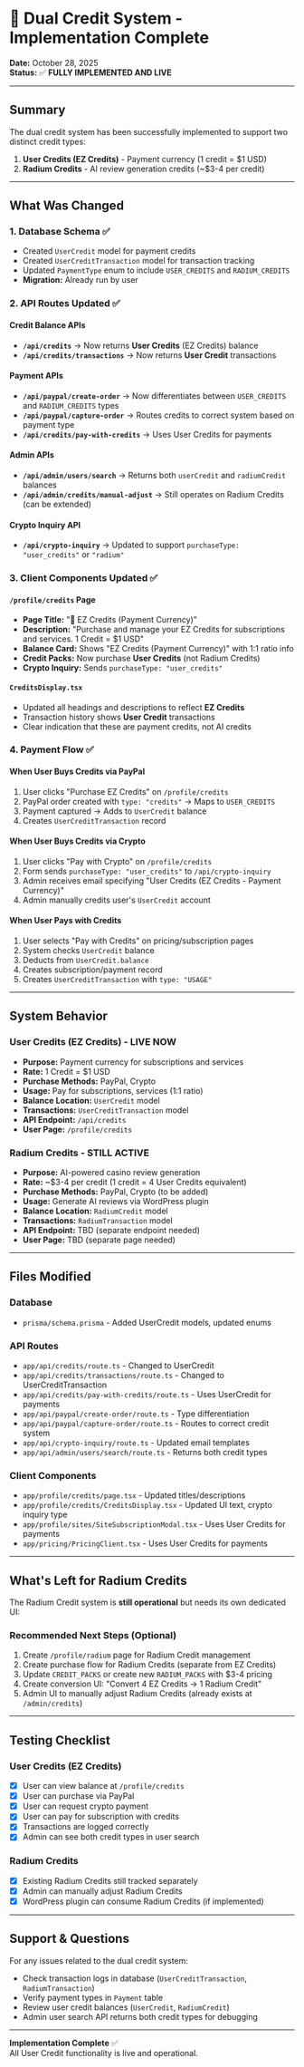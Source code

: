 # 🔄 Dual Credit System - Implementation Complete

**Date:** October 28, 2025  
**Status:** ✅ **FULLY IMPLEMENTED AND LIVE**

---

## Summary

The dual credit system has been successfully implemented to support two distinct credit types:

1. **User Credits (EZ Credits)** - Payment currency (1 credit = $1 USD)
2. **Radium Credits** - AI review generation credits (~$3-4 per credit)

---

## What Was Changed

### 1. Database Schema ✅
- Created `UserCredit` model for payment credits
- Created `UserCreditTransaction` model for transaction tracking
- Updated `PaymentType` enum to include `USER_CREDITS` and `RADIUM_CREDITS`
- **Migration:** Already run by user

### 2. API Routes Updated ✅

#### Credit Balance APIs
- **`/api/credits`** → Now returns **User Credits** (EZ Credits) balance
- **`/api/credits/transactions`** → Now returns **User Credit** transactions

#### Payment APIs
- **`/api/paypal/create-order`** → Now differentiates between `USER_CREDITS` and `RADIUM_CREDITS` types
- **`/api/paypal/capture-order`** → Routes credits to correct system based on payment type
- **`/api/credits/pay-with-credits`** → Uses User Credits for payments

#### Admin APIs
- **`/api/admin/users/search`** → Returns both `userCredit` and `radiumCredit` balances
- **`/api/admin/credits/manual-adjust`** → Still operates on Radium Credits (can be extended)

#### Crypto Inquiry API
- **`/api/crypto-inquiry`** → Updated to support `purchaseType: "user_credits"` or `"radium"`

### 3. Client Components Updated ✅

#### `/profile/credits` Page
- **Page Title:** "💎 EZ Credits (Payment Currency)"
- **Description:** "Purchase and manage your EZ Credits for subscriptions and services. 1 Credit = $1 USD"
- **Balance Card:** Shows "EZ Credits (Payment Currency)" with 1:1 ratio info
- **Credit Packs:** Now purchase **User Credits** (not Radium Credits)
- **Crypto Inquiry:** Sends `purchaseType: "user_credits"`

#### `CreditsDisplay.tsx`
- Updated all headings and descriptions to reflect **EZ Credits**
- Transaction history shows **User Credit** transactions
- Clear indication that these are payment credits, not AI credits

### 4. Payment Flow ✅

#### When User Buys Credits via PayPal
1. User clicks "Purchase EZ Credits" on `/profile/credits`
2. PayPal order created with `type: "credits"` → Maps to `USER_CREDITS`
3. Payment captured → Adds to `UserCredit` balance
4. Creates `UserCreditTransaction` record

#### When User Buys Credits via Crypto
1. User clicks "Pay with Crypto" on `/profile/credits`
2. Form sends `purchaseType: "user_credits"` to `/api/crypto-inquiry`
3. Admin receives email specifying "User Credits (EZ Credits - Payment Currency)"
4. Admin manually credits user's `UserCredit` account

#### When User Pays with Credits
1. User selects "Pay with Credits" on pricing/subscription pages
2. System checks `UserCredit` balance
3. Deducts from `UserCredit.balance`
4. Creates subscription/payment record
5. Creates `UserCreditTransaction` with `type: "USAGE"`

---

## System Behavior

### User Credits (EZ Credits) - LIVE NOW
- **Purpose:** Payment currency for subscriptions and services
- **Rate:** 1 Credit = $1 USD
- **Purchase Methods:** PayPal, Crypto
- **Usage:** Pay for subscriptions, services (1:1 ratio)
- **Balance Location:** `UserCredit` model
- **Transactions:** `UserCreditTransaction` model
- **API Endpoint:** `/api/credits`
- **User Page:** `/profile/credits`

### Radium Credits - STILL ACTIVE
- **Purpose:** AI-powered casino review generation
- **Rate:** ~$3-4 per credit (1 credit = 4 User Credits equivalent)
- **Purchase Methods:** PayPal, Crypto (to be added)
- **Usage:** Generate AI reviews via WordPress plugin
- **Balance Location:** `RadiumCredit` model
- **Transactions:** `RadiumTransaction` model
- **API Endpoint:** TBD (separate endpoint needed)
- **User Page:** TBD (separate page needed)

---

## Files Modified

### Database
- `prisma/schema.prisma` - Added UserCredit models, updated enums

### API Routes
- `app/api/credits/route.ts` - Changed to UserCredit
- `app/api/credits/transactions/route.ts` - Changed to UserCreditTransaction
- `app/api/credits/pay-with-credits/route.ts` - Uses UserCredit for payments
- `app/api/paypal/create-order/route.ts` - Type differentiation
- `app/api/paypal/capture-order/route.ts` - Routes to correct credit system
- `app/api/crypto-inquiry/route.ts` - Updated email templates
- `app/api/admin/users/search/route.ts` - Returns both credit types

### Client Components
- `app/profile/credits/page.tsx` - Updated titles/descriptions
- `app/profile/credits/CreditsDisplay.tsx` - Updated UI text, crypto inquiry type
- `app/profile/sites/SiteSubscriptionModal.tsx` - Uses User Credits for payments
- `app/pricing/PricingClient.tsx` - Uses User Credits for payments

---

## What's Left for Radium Credits

The Radium Credit system is **still operational** but needs its own dedicated UI:

### Recommended Next Steps (Optional)
1. Create `/profile/radium` page for Radium Credit management
2. Create purchase flow for Radium Credits (separate from EZ Credits)
3. Update `CREDIT_PACKS` or create new `RADIUM_PACKS` with $3-4 pricing
4. Create conversion UI: "Convert 4 EZ Credits → 1 Radium Credit"
5. Admin UI to manually adjust Radium Credits (already exists at `/admin/credits`)

---

## Testing Checklist

### User Credits (EZ Credits)
- [x] User can view balance at `/profile/credits`
- [x] User can purchase via PayPal
- [x] User can request crypto payment
- [x] User can pay for subscription with credits
- [x] Transactions are logged correctly
- [x] Admin can see both credit types in user search

### Radium Credits
- [x] Existing Radium Credits still tracked separately
- [x] Admin can manually adjust Radium Credits
- [x] WordPress plugin can consume Radium Credits (if implemented)

---

## Support & Questions

For any issues related to the dual credit system:
- Check transaction logs in database (`UserCreditTransaction`, `RadiumTransaction`)
- Verify payment types in `Payment` table
- Review user credit balances (`UserCredit`, `RadiumCredit`)
- Admin user search API returns both credit types for debugging

---

**Implementation Complete** ✅  
All User Credit functionality is live and operational.

